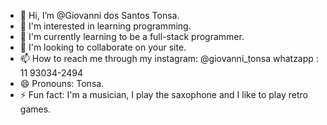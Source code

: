 - 👋 Hi, I’m @Giovanni dos Santos Tonsa.
- 👀 I'm interested in learning programming.
- 🌱 I'm currently learning to be a full-stack programmer.
- 💞️ I'm looking to collaborate on your site.
- 📫 How to reach me through my
 instagram: @giovanni_tonsa
 whatzapp : 11 93034-2494
- 😄 Pronouns: Tonsa.
- ⚡ Fun fact: I'm a musician, I play the saxophone and I like to play retro games.


<!---
Giovannitonsa24/Giovannitonsa24 is a ✨ special ✨ repository because its `README.md` (this file) appears on your GitHub profile.
You can click the Preview link to take a look at your changes.
--->
